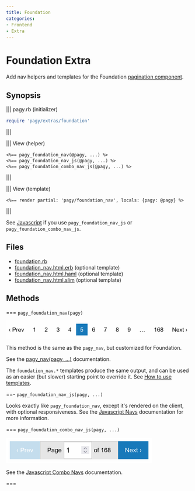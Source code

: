```yaml
---
title: Foundation
categories:
- Frontend
- Extra
---
```


# Foundation Extra

Add nav helpers and templates for the Foundation [pagination component](https://foundation.zurb.com/sites/docs/pagination.html).

## Synopsis

||| pagy.rb (initializer)
```ruby
require 'pagy/extras/foundation'
```
|||

||| View (helper)
```erb
<%== pagy_foundation_nav(@pagy, ...) %>
<%== pagy_foundation_nav_js(@pagy, ...) %>
<%== pagy_foundation_combo_nav_js(@pagy, ...) %>
```
|||

||| View (template)
```erb
<%== render partial: 'pagy/foundation_nav', locals: {pagy: @pagy} %>
```
|||

See [Javascript](/docs/api/javascript.md) if you use `pagy_foundation_nav_js` or `pagy_foundation_combo_nav_js`.

## Files

- [foundation.rb](https://github.com/ddnexus/pagy/blob/master/lib/pagy/extras/foundation.rb)
- [foundation_nav.html.erb](https://github.com/ddnexus/pagy/blob/master/lib/templates/foundation_nav.html.erb) (optional template)
- [foundation_nav.html.haml](https://github.com/ddnexus/pagy/blob/master/lib/templates/foundation_nav.html.haml) (optional template)
- [foundation_nav.html.slim](https://github.com/ddnexus/pagy/blob/master/lib/templates/foundation_nav.html.slim)  (optional template)

## Methods

=== `pagy_foundation_nav(pagy)`

![Foundation Nav](/docs/assets/images/foundation_nav.png)

This method is the same as the `pagy_nav`, but customized for Foundation.

See the [pagy_nav(pagy, ...)](/docs/api/frontend.md#pagy-nav-pagy) documentation.

The `foundation_nav.*` templates produce the same output, and can be used as an easier (but slower) starting point to override it. See [How to use templates](/docs/how-to.md#use-templates).

==- `pagy_foundation_nav_js(pagy, ...)`

Looks exactly like `pagy_foundation_nav`, except it's rendered on the client, with optional responsiveness. See the [Javascript Navs](/docs/api/javascript/navs.md) documentation for more information.

=== `pagy_foundation_combo_nav_js(pagy, ...)`

![Foundation Combo Nav JS](/docs/assets/images/foundation_combo_nav_js.png)

See the [Javascript Combo Navs](/docs/api/javascript/combo-navs.md) documentation.

===
